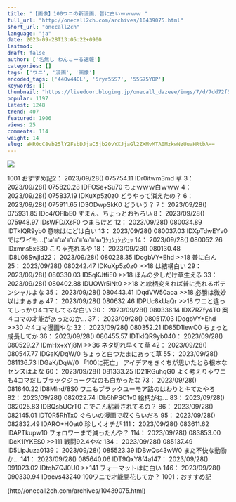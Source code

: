 ```yaml
---
title: "【画像】100ワニの新漫画、普に白いｗｗｗｗ "
full_url: "http://onecall2ch.com/archives/10439075.html"
short_url: "onecall2ch"
language: "ja"
date: 2023-09-28T13:05:22+0900
lastmod: 
draft: false
author: ['名無し わんこーる速報']
categories: []
tags: ['ワニ', '漫画', '画像']
encoded_tags: ['44Ov44OL', '5ryr55S7', '55S75YOP']
keywords: []
thumbnail: "https://livedoor.blogimg.jp/onecall_dazeee/imgs/7/d/7dd72f53.png"
popular: 1197
latest: 1248
trend: 407
featured: 1906
views: 25
comments: 114
weight: 14
slug: aHR0cC8vb25lY2FsbDJjaC5jb20vYXJjaGl2ZXMvMTA0MzkwNzUuaHRtbA==
---
```


![](https://livedoor.blogimg.jp/onecall_dazeee/imgs/7/d/7dd72f53.png)

 1001 おすすめ記2： 2023/09/28() 075754.11 IDr0itwm3md 草 3： 2023/09/28() 075820.28 IDFOSe+Su70 ちょｗｗｗ白ｗｗｗ 4： 2023/09/28() 075837.19 IDKuXp5z0z0 どうやって消えたの？ 6： 2023/09/28() 075911.65 ID3ODwpSkK0 どういう？ 7： 2023/09/28() 075931.85 IDo4/OFIbE0 すまん、ちょっとおもろい 8： 2023/09/28() 075948.97 IDsWFD/XsF0 つまらけど 12： 2023/09/28() 080034.89 IDTkIQR9yb0 意味はにどは白い 13： 2023/09/28() 080037.03 IDXpTdwEYv0 ではワイも…('ω'≡'ω'≡'ω'≡'ω'≡'ω')ｼｭｼｭｼｭｼｭｯ 14： 2023/09/28() 080052.26 IDxmns5x630 こりゃ売れるや 18： 2023/09/28() 080130.48 ID8L08Swjld22： 2023/09/28() 080228.35 IDogbVY+Ehd >>18 普に白ん 25： 2023/09/28() 080242.47 IDKuXp5z0z0 >>18 は結構白い 29： 2023/09/28() 080330.03 ID5qKJtfiE0 >>18 ほんの少しだけ草生える 33： 2023/09/28() 080402.88 IDUOWr5iNt0 >>18 と絵柄変えれば普に売れるポテンシャルよな 35： 2023/09/28() 080443.41 IDqdVW50aoa >>18 必勝は微妙 以はまぁまぁ 47： 2023/09/28() 080632.46 IDPUc8kUaQr >>18 ワニと違ってしっかり4コマしてるな白い 30： 2023/09/28() 080336.14 IDX7RZfy4T0 案４コマの才能があったのか… 37： 2023/09/28() 080517.03 IDogbVY+Ehd >>30 々4コマ漫画やな 32： 2023/09/28() 080352.21 ID85D1IewQ0 ちょっと成長してか 36： 2023/09/28() 080455.57 IDTkIQR9yb040： 2023/09/28() 080529.27 IDmHx+xYj8M >>36 ネタ切れ早くて草 42： 2023/09/28() 080547.77 IDGaK/DqW/0 ちょっと白つたまにあって草 55： 2023/09/28() 081136.73 IDGaK/DqW/0 「100に死亡」 アイデアをきくちが思いたとら根本なセンスはよな 60： 2023/09/28() 081333.25 ID21RGuhqG0 よく考えりゃワニも4コマだしブラックジョークなのも白かったな 73： 2023/09/28() 081640.22 ID8Mlnd/8S0 ワニもブラックユーモア路のはわりとキてたやろ 82： 2023/09/28() 082022.74 IDb5hPSC1v0 絵柄がね… 83： 2023/09/28() 082025.83 IDBQsbUCrT0 こでこん粘着されてるの？ 86： 2023/09/28() 082145.01 IDT0R5RhTx0 ぐらいの漫画で収くらいだろ 95： 2023/09/28() 082832.49 IDARO+HOat0 珍しくオチが 111： 2023/09/28() 083611.62 IDAPTkupw10 フォロワーまで減ったんや？ 114： 2023/09/28() 083853.00 IDcK1lYKES0 >>111 戦闘92.4やな 134： 2023/09/28() 085137.49 ID5LipJuza0139： 2023/09/28() 085523.39 IDBwQs43wW0 また不快な動物か… 141： 2023/09/28() 085640.06 IDT9QxY8f4a147： 2023/09/28() 091023.02 IDtqhZQJ0U0 >>141 フォーマットはに白い 146： 2023/09/28() 090330.94 IDoevs43240 100ワニで才能開花してか？ 1001：おすすめ記

(http//onecall2ch.com/archives/10439075.html)
